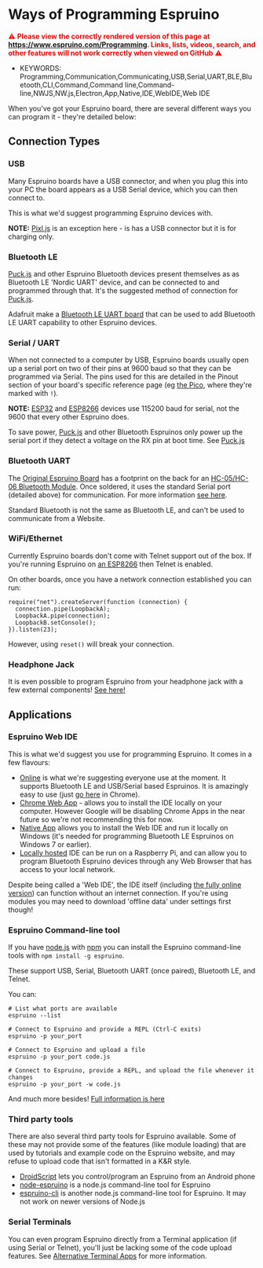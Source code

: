 <!--- Copyright (c) 2015 Gordon Williams, Pur3 Ltd. See the file LICENSE for copying permission. -->
Ways of Programming Espruino
============================

<span style="color:red">:warning: **Please view the correctly rendered version of this page at https://www.espruino.com/Programming. Links, lists, videos, search, and other features will not work correctly when viewed on GitHub** :warning:</span>

* KEYWORDS: Programming,Communication,Communicating,USB,Serial,UART,BLE,Bluetooth,CLI,Command,Command line,Command-line,NWJS,NW.js,Electron,App,Native,IDE,WebIDE,Web IDE

When you've got your Espruino board, there are several different ways you can
program it - they're detailed below:

Connection Types
-----------------

### USB

Many Espruino boards have a USB connector, and when you plug this into
your PC the board appears as a USB Serial device, which you can then connect
to.

This is what we'd suggest programming Espruino devices with.

**NOTE:** [Pixl.js](/Pixl.js) is an exception here - is has a USB connector but it is for
charging only.

### Bluetooth LE

[Puck.js](/Puck.js) and other Espruino Bluetooth devices present themselves as as
Bluetooth LE 'Nordic UART' device, and can be connected to and programmed through
that. It's the suggested method of connection for [Puck.js](/Puck.js).

Adafruit make a [Bluetooth LE UART board](https://www.adafruit.com/product/2479)
that can be used to add Bluetooth LE UART capability to other Espruino devices.

### Serial / UART

When not connected to a computer by USB, Espruino boards usually open up a serial
port on two of their pins at 9600 baud so that they can be programmed via Serial.
The pins used for this are detailed in the Pinout section of your board's specific
reference page (eg [the Pico](/Pico#pinout), where they're marked with `!`).

**NOTE:**  [ESP32](/ESP32) and [ESP8266](/EspruinoESP8266) devices use 115200 baud
for serial, not the 9600 that every other Espruino does.

To save power, [Puck.js](/Puck.js) and other Bluetooth Espruinos only power up
the serial port if they detect a voltage on the RX pin at boot time.
See [Puck.js](/Puck.js#serial-console)

### Bluetooth UART

The [Original Espruino Board](/Original) has a footprint on the back for
an [HC-05/HC-06 Bluetooth Module](/Bluetooth). Once soldered, it uses the
standard Serial port (detailed above) for communication. For more information
[see here](/Bluetooth).

Standard Bluetooth is not the same as Bluetooth LE, and can't be used to
communicate from a Website.

### WiFi/Ethernet

Currently Espruino boards don't come with Telnet support out of the box.
If you're running Espruino on [an ESP8266](/EspruinoESP8266) then Telnet is
enabled.

On other boards, once you have a network connection established you can run:

```
require("net").createServer(function (connection) {
  connection.pipe(LoopbackA);
  LoopbackA.pipe(connection);
  LoopbackB.setConsole();
}).listen(23);
```

However, using `reset()` will break your connection.

### Headphone Jack

It is even possible to program Espruino from your headphone jack with a
few external components! [See here!](/Headphone)


Applications
------------

### Espruino Web IDE

This is what we'd suggest you use for programming Espruino. It comes in a few
flavours:

* [Online](http://www.espruino.com/Web+IDE#online) is what we're suggesting
everyone use at the moment. It supports Bluetooth LE and USB/Serial based Espruinos.
It is amazingly easy to use (just [go here](https://www.espruino.com/ide)
in Chrome).
* [Chrome Web App](http://www.espruino.com/Web+IDE#from-the-chrome-web-store) -
allows you to install the IDE locally on your computer. However Google will be
disabling Chrome Apps in the near future so we're not recommending this for now.
* [Native App](http://www.espruino.com/Web+IDE#as-a-native-application) allows
you to install the Web IDE and run it locally on Windows (it's needed for
programming Bluetooth LE Espruinos on Windows 7 or earlier).
* [Locally hosted](https://github.com/espruino/EspruinoHub) IDE can be run on a Raspberry Pi,
and can allow you to program Bluetooth Espruino devices through any Web Browser that has access to your local network.

Despite being called a 'Web IDE', the IDE itself (including [the fully online version](https://www.espruino.com/ide))
can function without an internet connection. If you're using modules you may need to
download 'offline data' under settings first though!

### Espruino Command-line tool

If you have [node.js](https://nodejs.org/en/) with [npm](https://www.npmjs.com/)
you can install the Espruino command-line tools with `npm install -g espruino`.

These support USB, Serial, Bluetooth UART (once paired), Bluetooth LE, and Telnet.

You can:

```
# List what ports are available
espruino --list

# Connect to Espruino and provide a REPL (Ctrl-C exits)
espruino -p your_port

# Connect to Espruino and upload a file
espruino -p your_port code.js

# Connect to Espruino, provide a REPL, and upload the file whenever it changes
espruino -p your_port -w code.js
```

And much more besides! [Full information is here](https://www.npmjs.com/package/espruino)

### Third party tools

There are also several third party tools for Espruino available.
Some of these may not provide some of the features (like module loading) that are
used by tutorials and example code on the Espruino website, and may refuse
to upload code that isn't formatted in a K&R style.

* [DroidScript](http://droidscript.org/) lets you control/program an Espruino from an Android phone
* [node-espruino](https://www.npmjs.com/package/node-espruino) is a node.js command-line tool for Espruino
* [espruino-cli](https://www.npmjs.com/package/espruino-cli) is another node.js command-line tool for Espruino. It may not work on newer versions of Node.js

### Serial Terminals

You can even program Espruino directly from a Terminal application (if using Serial or Telnet),
you'll just be lacking some of the code upload features. See [Alternative Terminal Apps](Alternative+Terminal+Apps)
for more information.
